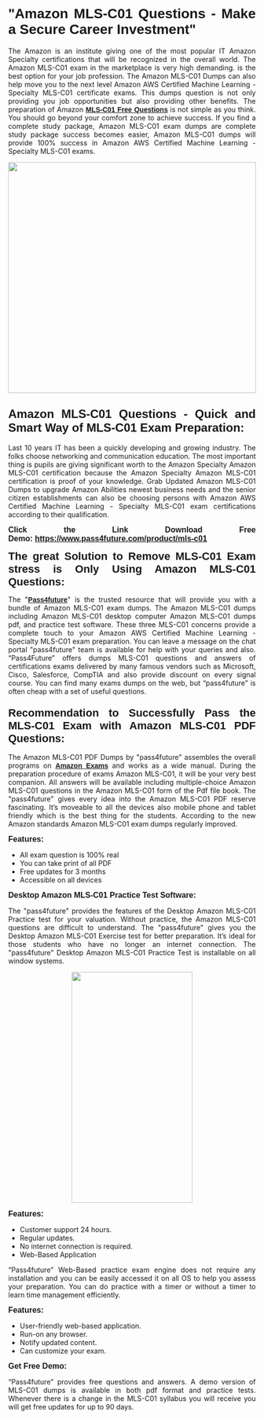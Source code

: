 
<h1 style="text-align: justify;"><span style="font-family:Tahoma,Geneva,sans-serif;"><strong>"Amazon MLS-C01 Questions - Make a Secure Career Investment"</strong></span></h1>

<p style="text-align: justify;">The Amazon is an institute giving one of the most popular IT Amazon Specialty certifications that will be recognized in the overall world. The Amazon MLS-C01 exam in the marketplace is very high demanding. is the best option for your job profession. The Amazon MLS-C01 Dumps can also help move you to the next level Amazon AWS Certified Machine Learning - Specialty MLS-C01 certificate exams. This dumps question is not only providing you job opportunities but also providing other benefits. The preparation of Amazon <span style="font-family:Tahoma,Geneva,sans-serif;"><strong><a href="https://www.pass4future.com/questions/amazon/mls-c01">MLS-C01 Free Questions</a></strong></span> is not simple as you think. You should go beyond your comfort zone to achieve success. If you find a complete study package, Amazon MLS-C01 exam dumps are complete study package success becomes easier, Amazon MLS-C01 dumps will provide 100% success in Amazon AWS Certified Machine Learning - Specialty MLS-C01 exams.</p>

<p style="text-align: justify;"><a href="https://www.pass4future.com/product/mls-c01"><img alt="" src="https://lh3.googleusercontent.com/pw/AM-JKLVhEO4I138wJzOepD3laGU-R1M7eT-OTYdow6pCESip26lSeaxxzS9BVWUKuzj1e3L_MoxCfVgBEvV8ODwl1LGzlZbt6HJm3NXXplPwnYiBfuYM_eQCcVVRMaAwHdsl3AhHOZS-up7mzwmd4i4EpEGq=w1112-h625-no?authuser=0" style="width: 100%; height: 470px;" /></a></p>

<h2 style="text-align: justify;"><span style="font-size:24px;"><strong><span style="font-family:Tahoma,Geneva,sans-serif;">Amazon MLS-C01 Questions - Quick and Smart Way of MLS-C01 Exam Preparation:</span></strong></span></h2>

<p style="text-align: justify;">Last 10 years IT has been a quickly developing and growing industry. The folks choose networking and communication education. The most important thing is pupils are giving significant worth to the Amazon Specialty Amazon MLS-C01 certification because the Amazon Specialty Amazon MLS-C01 certification is proof of your knowledge. Grab Updated Amazon MLS-C01 Dumps to upgrade Amazon Abilities newest business needs and the senior citizen establishments can also be choosing persons with Amazon AWS Certified Machine Learning - Specialty MLS-C01 exam certifications according to their qualification.</p>

<p style="text-align: justify;"><strong><span style="font-family:Lucida Sans Unicode,Lucida Grande,sans-serif;"><span style="font-size:16px;">Click the Link Download Free Demo: <a href="https://www.pass4future.com/product/mls-c01">https://www.pass4future.com/product/mls-c01</a></span></span></strong></p>

<p style="text-align: justify;"><strong><span style="font-size:22px;"><span style="font-family:Tahoma,Geneva,sans-serif;">The great Solution to Remove MLS-C01 Exam stress is Only Using Amazon MLS-C01 Questions:</span></span></strong></p>

<p style="text-align: justify;">The "<span style="font-family:Lucida Sans Unicode,Lucida Grande,sans-serif;"><a href="https://www.pass4future.com/"><strong>Pass4future</strong></a></span>" is the trusted resource that will provide you with a bundle of Amazon MLS-C01 exam dumps. The Amazon MLS-C01 dumps including Amazon MLS-C01 desktop computer Amazon MLS-C01 dumps pdf, and practice test software. These three MLS-C01 concerns provide a complete touch to your Amazon AWS Certified Machine Learning - Specialty MLS-C01 exam preparation. You can leave a message on the chat portal "pass4future" team is available for help with your queries and also. “Pass4Future” offers dumps MLS-C01 questions and answers of certifications exams delivered by many famous vendors such as Microsoft, Cisco, Salesforce, CompTIA and also provide discount on every signal course. You can find many exams dumps on the web, but “pass4future” is often cheap with a set of useful questions.</p>

<h3 style="text-align: justify;"><span style="font-size:22px;"><strong><span style="font-family:Tahoma,Geneva,sans-serif;">Recommendation to Successfully Pass the MLS-C01 Exam with Amazon MLS-C01 PDF Questions:</span></strong></span></h3>

<p style="text-align: justify;">The Amazon MLS-C01 PDF Dumps by "pass4future" assembles the overall programs on <span style="font-family:Lucida Sans Unicode,Lucida Grande,sans-serif;"><strong><a href="https://www.pass4future.com/amazon">Amazon Exams</a></strong></span> and works as a wide manual. During the preparation procedure of exams Amazon MLS-C01, it will be your very best companion. All answers will be available including multiple-choice Amazon MLS-C01 questions in the Amazon MLS-C01 form of the Pdf file book. The "pass4future" gives every idea into the Amazon MLS-C01 PDF reserve fascinating. It’s moveable to all the devices also mobile phone and tablet friendly which is the best thing for the students. According to the new Amazon standards Amazon MLS-C01 exam dumps regularly improved.</p>

<p style="text-align: justify;"><span style="font-family:Lucida Sans Unicode,Lucida Grande,sans-serif;"><span style="font-size:16px;"><strong>Features:</strong></span></span></p>

<ul>
	<li style="text-align: justify;">All exam question is 100% real</li>
	<li style="text-align: justify;">You can take print of all PDF</li>
	<li style="text-align: justify;">Free updates for 3 months </li>
	<li style="text-align: justify;">Accessible on all devices</li>
</ul>

<p style="text-align: justify;"><span style="font-family:Tahoma,Geneva,sans-serif;"><span style="font-size:16px;"><strong>Desktop Amazon MLS-C01 Practice Test Software:</strong></span></span></p>

<p style="text-align: justify;">The "pass4future" provides the features of the Desktop Amazon MLS-C01 Practice test for your valuation. Without practice, the Amazon MLS-C01 questions are difficult to understand. The "pass4future" gives you the Desktop Amazon MLS-C01 Exercise test for better preparation. It’s ideal for those students who have no longer an internet connection. The "pass4future" Desktop Amazon MLS-C01 Practice Test is installable on all window systems.</p>

<p style="text-align: center;"><a href="https://www.pass4future.com/product/mls-c01"><img alt="" src="https://lh3.googleusercontent.com/pw/AM-JKLV3yUm3jiqqIo1xIsj1VJ_UeysYexQY-pRYO0rIFl3vg11QZioN-gzffpw2AfKqFynWuvoXOreWrWS0swpr4xmOSWfwII2jvatteuqrfxiWGFBSHPiZUCoi33jqeymK5dmu-0enyX6tayRCAMHw05jv=s625-no?authuser=0" style="width: 70%; height: 470px;" /></a></p>

<p style="text-align: justify;"><span style="font-size:16px;"><span style="font-family:Lucida Sans Unicode,Lucida Grande,sans-serif;"><strong>Features:</strong></span></span></p>

<ul>
	<li style="text-align: justify;">Customer support 24 hours. </li>
	<li style="text-align: justify;">Regular updates. </li>
	<li style="text-align: justify;">No internet connection is required.</li>
	<li style="text-align: justify;">Web-Based Application</li>
</ul>

<p style="text-align: justify;">“Pass4future” Web-Based practice exam engine does not require any installation and you can be easily accessed it on all OS to help you assess your preparation. You can do practice with a timer or without a timer to learn time management efficiently.</p>

<p style="text-align: justify;"><strong><span style="font-size:16px;"><span style="font-family:Lucida Sans Unicode,Lucida Grande,sans-serif;">Features:</span></span></strong></p>

<ul>
	<li style="text-align: justify;">User-friendly web-based application.</li>
	<li style="text-align: justify;">Run-on any browser. </li>
	<li style="text-align: justify;">Notify updated content.</li>
	<li style="text-align: justify;">Can customize your exam.</li>
</ul>

<p style="text-align: justify;"><span style="font-size:16px;"><span style="font-family:Lucida Sans Unicode,Lucida Grande,sans-serif;"><strong>Get Free Demo:</strong></span></span></p>

<p style="text-align: justify;">“Pass4future” provides free questions and answers. A demo version of MLS-C01 dumps is available in both pdf format and practice tests. Whenever there is a change in the MLS-C01 syllabus you will receive you will get free updates for up to 90 days. </p>
